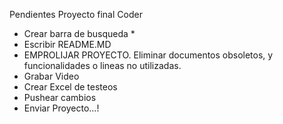 Pendientes Proyecto final Coder

- Crear barra de busqueda *
- Escribir README.MD 
- EMPROLIJAR PROYECTO. Eliminar documentos obsoletos, y funcionalidades o lineas no utilizadas.
- Grabar Video
- Crear Excel de testeos
- Pushear cambios
- Enviar Proyecto...!